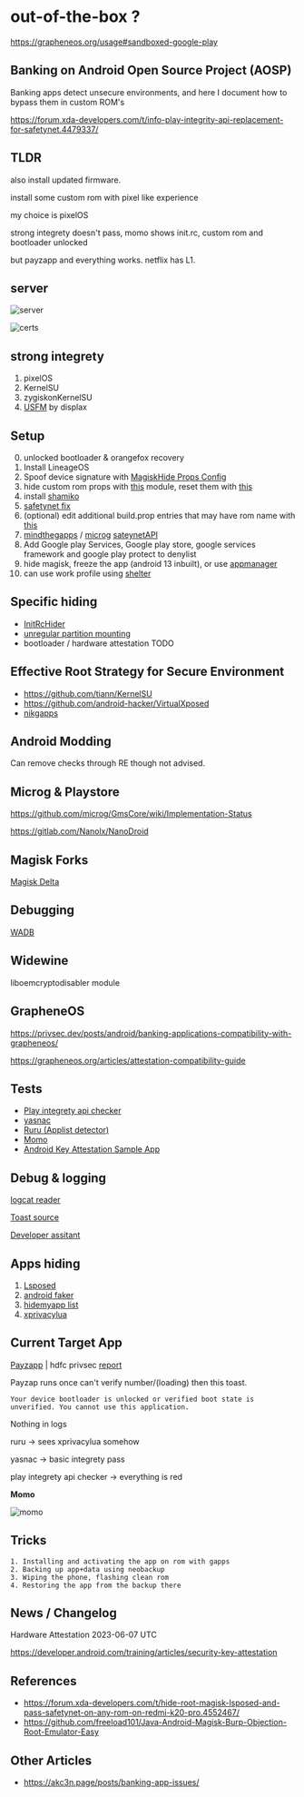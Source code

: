 # out-of-the-box ?

https://grapheneos.org/usage#sandboxed-google-play

## Banking on Android Open Source Project (AOSP)

Banking apps detect unsecure environments, and here I document how to bypass them in custom ROM's

https://forum.xda-developers.com/t/info-play-integrity-api-replacement-for-safetynet.4479337/

## TLDR

also install updated firmware.

install some custom rom with pixel like experience

my choice is pixelOS

strong integrety doesn't pass, momo shows init.rc, custom rom and bootloader unlocked

but payzapp and everything works. netflix has L1.

## server

![server](https://github.com/lepras/bankingAOSP/assets/109689648/12e73f6d-5f47-4ac2-9664-c4419f5d324b)

![certs](https://github.com/lepras/bankingAOSP/assets/109689648/cf1439e5-5166-40f1-ad99-d353acf4de6f)


## strong integrety

1. pixelOS
2. KernelSU
3. zygiskonKernelSU
4. [USFM](https://github.com/Displax/safetynet-fix) by displax

## Setup

0. unlocked bootloader & orangefox recovery
1. Install LineageOS
2. Spoof device signature with [MagiskHide Props Config](https://github.com/Magisk-Modules-Repo/MagiskHidePropsConf)
3. hide custom rom props with [this](https://github.com/Magisk-Modules-Alt-Repo/ezme-nodebug) module, reset them with [this](https://github.com/Magisk-Modules-Alt-Repo/sensitive_props)
4. install [shamiko](https://github.com/LSPosed/LSPosed.github.io/releases)
5. [safetynet fix](https://github.com/Displax/safetynet-fix)
6. (optional) edit additional build.prop entries that may have rom name with [this](https://github.com/Magisk-Modules-Repo/MagiskHidePropsConf) 
7. [mindthegapps](https://wiki.lineageos.org/gapps) / [microg](https://github.com/nift4/microg_installer_revived) [sateynetAPI](https://github.com/microg/GmsCore/issues/1875)
8. Add Google play Services, Google play store, google services framework and google play protect to denylist
9. hide magisk, freeze the app (android 13 inbuilt), or use [appmanager](https://github.com/MuntashirAkon/AppManager)
10. can use work profile using [shelter](https://gitea.angry.im/PeterCxy/Shelter)

## Specific hiding

* [InitRcHider](https://forum.xda-developers.com/t/module-initrchider.4369285/)
* [unregular partition mounting](https://github.com/Magisk-Modules-Alt-Repo/magisk_overlayfs)
* bootloader / hardware attestation TODO

## Effective Root Strategy for Secure Environment

* https://github.com/tiann/KernelSU
* https://github.com/android-hacker/VirtualXposed
* [nikgapps](https://sourceforge.net/projects/nikgapps/files/)

## Android Modding

Can remove checks through RE though not advised.

## Microg & Playstore

https://github.com/microg/GmsCore/wiki/Implementation-Status

https://gitlab.com/Nanolx/NanoDroid

## Magisk Forks

[Magisk Delta](https://github.com/HuskyDG/magisk-files/blob/main/intro.md)

## Debugging

[WADB](https://github.com/RikkaApps/WADB)

## Widewine

liboemcryptodisabler module 

## GrapheneOS

https://privsec.dev/posts/android/banking-applications-compatibility-with-grapheneos/

https://grapheneos.org/articles/attestation-compatibility-guide

## Tests

* [Play integrety api checker](https://play.google.com/store/apps/details?id=gr.nikolasspyr.integritycheck)
* [yasnac](https://github.com/RikkaW/YASNAC)
* [Ruru (Applist detector)](https://github.com/byxiaorun/Ruru)
* [Momo](https://t.me/magiskalpha/529)
* [Android Key Attestation Sample App](https://github.com/vvb2060/KeyAttestation)

## Debug & logging

[logcat reader](https://github.com/darshanparajuli/LogcatReader)

[Toast source](https://play.google.com/store/apps/details?id=pl.revanmj.toastsource&hl=en_US)

[Developer assitant](https://play.google.com/store/apps/details?id=com.appsisle.developerassistant&hl=en_US&gl=US)

## Apps hiding

1. [Lsposed](https://github.com/LSPosed/LSPosed)
2. [android faker](https://forum.xda-developers.com/t/app-xposed-8-1-12-android-faker-a-module-for-spoof-your-device.4284233/)
3. [hidemyapp list](https://github.com/Dr-TSNG/Hide-My-Applist)
4. [xprivacylua](https://github.com/M66B/XPrivacyLua)

## Current Target App

[Payzapp](https://play.google.com/store/apps/details?id=com.hdfcbank.payzapp&hl=en&gl=US) | hdfc privsec [report](https://github.com/PrivSec-dev/banking-apps-compat-report/issues/138)

Payzap runs once can't verify number/(loading) then this toast.

```
Your device bootloader is unlocked or verified boot state is unverified. You cannot use this application.
```

Nothing in logs

ruru -> sees xprivacylua somehow

yasnac -> basic integrety pass

play integrety api checker -> everything is red

**Momo**

![momo](https://github.com/lepras/bankingAOSP/assets/109689648/db0d25e7-1a91-4062-bfe7-df99dd1708ca)

## Tricks

```
1. Installing and activating the app on rom with gapps
2. Backing up app+data using neobackup
3. Wiping the phone, flashing clean rom
4. Restoring the app from the backup there
```

## News / Changelog

Hardware Attestation
2023-06-07 UTC

https://developer.android.com/training/articles/security-key-attestation

## References

* https://forum.xda-developers.com/t/hide-root-magisk-lsposed-and-pass-safetynet-on-any-rom-on-redmi-k20-pro.4552467/
* https://github.com/freeload101/Java-Android-Magisk-Burp-Objection-Root-Emulator-Easy

## Other Articles

* https://akc3n.page/posts/banking-app-issues/
